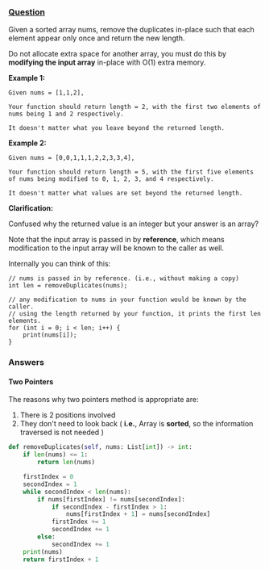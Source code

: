 ### [Question](http://leetcode.com/problems/remove-duplicates-from-sorted-array/)

Given a sorted array nums, remove the duplicates in-place such that each element appear only once and return the new length.

Do not allocate extra space for another array, you must do this by **modifying the input array** in-place with O(1) extra memory.

**Example 1:**

```
Given nums = [1,1,2],

Your function should return length = 2, with the first two elements of nums being 1 and 2 respectively.

It doesn't matter what you leave beyond the returned length.
```

**Example 2:**

```
Given nums = [0,0,1,1,1,2,2,3,3,4],

Your function should return length = 5, with the first five elements of nums being modified to 0, 1, 2, 3, and 4 respectively.

It doesn't matter what values are set beyond the returned length.
```

**Clarification:**

Confused why the returned value is an integer but your answer is an array?

Note that the input array is passed in by **reference**, which means modification to the input array will be known to the caller as well.

Internally you can think of this:

```
// nums is passed in by reference. (i.e., without making a copy)
int len = removeDuplicates(nums);

// any modification to nums in your function would be known by the caller.
// using the length returned by your function, it prints the first len elements.
for (int i = 0; i < len; i++) {
    print(nums[i]);
}
```

### Answers

#### Two Pointers

The reasons why two pointers method is appropriate are:

1. There is 2 positions involved
2. They don't need to look back ( **i.e.**, Array is **sorted**, so the information traversed is not needed )

```python
def removeDuplicates(self, nums: List[int]) -> int:
    if len(nums) <= 1:
        return len(nums)

    firstIndex = 0
    secondIndex = 1
    while secondIndex < len(nums):
        if nums[firstIndex] != nums[secondIndex]:
            if secondIndex - firstIndex > 1:
                nums[firstIndex + 1] = nums[secondIndex]
            firstIndex += 1
            secondIndex += 1
        else:
            secondIndex += 1
    print(nums)
    return firstIndex + 1
```
